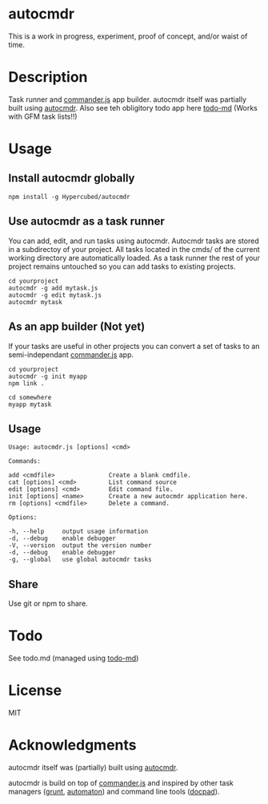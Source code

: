 autocmdr
=============

This is a work in progress, experiment, proof of concept, and/or waist of time.

# Description

Task runner and [commander.js](https://github.com/visionmedia/commander.js) app builder. autocmdr itself was partially built using [autocmdr](https://github.com/Hypercubed/autocmdr).  Also see teh obligitory todo app here [todo-md](https://github.com/Hypercubed/todo-md) (Works with GFM task lists!!)

# Usage

## Install autocmdr globally


	npm install -g Hypercubed/autocmdr


## Use autocmdr as a task runner

You can add, edit, and run tasks using autocmdr. Autocmdr tasks are stored in a subdirectoy of your project.  All tasks located in the cmds/ of the current working directory are automatically loaded.  As a task runner the rest of your project remains untouched so you can add tasks to existing projects.

	cd yourproject
	autocmdr -g add mytask.js
	autocmdr -g edit mytask.js
	autocmdr mytask


## As an app builder (Not yet)

If your tasks are useful in other projects you can convert a set of tasks to an semi-independant [commander.js](https://github.com/visionmedia/commander.js) app. 

	cd yourproject
	autocmdr -g init myapp
	npm link .
	
	cd somewhere
	myapp mytask

## Usage

	Usage: autocmdr.js [options] <cmd>

	Commands:

    add <cmdfile>          		Create a blank cmdfile.
    cat [options] <cmd>    		List command source
    edit [options] <cmd>   		Edit command file.
    init [options] <name> 		Create a new autocmdr application here.
    rm [options] <cmdfile> 		Delete a command.

	Options:

    -h, --help     output usage information
    -d, --debug    enable debugger
    -V, --version  output the version number
    -d, --debug    enable debugger
    -g, --global   use global autocmdr tasks

## Share

Use git or npm to share.

# Todo

See todo.md (managed using [todo-md](https://github.com/Hypercubed/todo-md))

# License

  MIT

# Acknowledgments

autocmdr itself was (partially) built using [autocmdr](https://github.com/Hypercubed/autocmdr).

autocmdr is build on top of [commander.js](https://github.com/visionmedia/commander.js)  and inspired by other task managers ([grunt](https://github.com/gruntjs/grunt), [automaton](https://github.com/IndigoUnited/automaton)) and command line tools ([docpad](https://github.com/bevry/docpad)).
